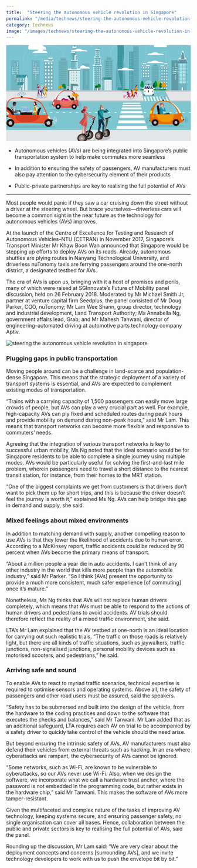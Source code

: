 ```yaml
---
title:  "Steering the autonomous vehicle revolution in Singapore"
permalink: "/media/technews/steering-the-autonomous-vehicle-revolution-in-singapore"
category: technews
image: "/images/technews/steering-the-autonomous-vehicle-revolution-in-singapore-part-1.png"
---
```


![steering the autonomous vehicle revolution in singapore](/images/technews/steering-the-autonomous-vehicle-revolution-in-singapore-part-1.png)

* Autonomous vehicles (AVs) are being integrated into Singapore’s public transportation system to help make commutes more seamless

* In addition to ensuring the safety of passengers, AV manufacturers must also pay attention to the cybersecurity element of their products

* Public-private partnerships are key to realising the full potential of AVs

--- 

Most people would panic if they saw a car cruising down the street without a driver at the steering wheel. But brace yourselves—driverless cars will become a common sight in the near future as the technology for autonomous vehicles (AVs) improves.

At the launch of the Centre of Excellence for Testing and Research of Autonomous Vehicles–NTU (CETRAN) in November 2017, Singapore’s Transport Minister Mr Khaw Boon Wan announced that Singapore would be stepping up efforts to deploy AVs on its roads. Already, autonomous shuttles are plying routes in Nanyang Technological University, and driverless nuTonomy taxis are ferrying passengers around the one-north district, a designated testbed for AVs.

The era of AVs is upon us, bringing with it a host of promises and perils, many of which were raised at SGInnovate’s Future of Mobility panel discussion, held on 26 February 2018. Moderated by Mr Michael Smith Jr, partner at venture capital firm Seedplus, the panel consisted of Mr Doug Parker, COO, nuTonomy; Mr Lam Wee Shann, group director, technology and industrial development, Land Transport Authority; Ms Annabella Ng, government affairs lead, Grab; and Mr Mahesh Tanwani, director of engineering–automated driving at automotive parts technology company Aptiv.

![steering the autonomous vehicle revolution in singapore]({{site.baseurl}}/images/technews/steering-the-autonomous-vehicle-revolution-in-singapore-part-2.png)

### **Plugging gaps in public transportation**
Moving people around can be a challenge in land-scarce and population-dense Singapore. This means that the strategic deployment of a variety of transport systems is essential, and AVs are expected to complement existing modes of transportation.

“Trains with a carrying capacity of 1,500 passengers can easily move large crowds of people, but AVs can play a very crucial part as well. For example, high-capacity AVs can ply fixed and scheduled routes during peak hours and provide mobility on demand during non-peak hours,” said Mr Lam. This means that transport networks can become more flexible and responsive to commuters’ needs.

Agreeing that the integration of various transport networks is key to successful urban mobility, Ms Ng noted that the ideal scenario would be for Singapore residents to be able to complete a single journey using multiple modes. AVs would be particularly useful for solving the first-and-last mile problem, wherein passengers need to travel a short distance to the nearest transit station, for instance, from their homes to the MRT station.

“One of the biggest complaints we get from customers is that drivers don’t want to pick them up for short trips, and this is because the driver doesn’t feel the journey is worth it,” explained Ms Ng. AVs can help bridge this gap in demand and supply, she said.

### **Mixed feelings about mixed environments**
In addition to matching demand with supply, another compelling reason to use AVs is that they lower the likelihood of accidents due to human error. According to a McKinsey report, traffic accidents could be reduced by 90 percent when AVs become the primary means of transport.

“About a million people a year die in auto accidents. I can’t think of any other industry in the world that kills more people than the automobile industry,” said Mr Parker. “So I think [AVs] present the opportunity to provide a much more consistent, much safer experience [of commuting] once it’s mature.”

Nonetheless, Ms Ng thinks that AVs will not replace human drivers completely, which means that AVs must be able to respond to the actions of human drivers and pedestrians to avoid accidents. AV trials should therefore reflect the reality of a mixed traffic environment, she said.

LTA’s Mr Lam explained that the AV testbed at one-north is an ideal location for carrying out such realistic trials. “The traffic on those roads is relatively light, but there are all kinds of traffic situations, such as jaywalkers, traffic junctions, non-signalised junctions, personal mobility devices such as motorised scooters, and pedestrians,” he said.

### **Arriving safe and sound**
To enable AVs to react to myriad traffic scenarios, technical expertise is required to optimise sensors and operating systems. Above all, the safety of passengers and other road users must be assured, said the speakers.

“Safety has to be submersed and built into the design of the vehicle, from the hardware to the coding practices and down to the software that executes the checks and balances,” said Mr Tanwani. Mr Lam added that as an additional safeguard, LTA requires each AV on trial to be accompanied by a safety driver to quickly take control of the vehicle should the need arise.

But beyond ensuring the intrinsic safety of AVs, AV manufacturers must also defend their vehicles from external threats such as hacking. In an era where cyberattacks are rampant, the cybersecurity of AVs cannot be ignored.

“Some networks, such as Wi-Fi, are known to be vulnerable to cyberattacks, so our AVs never use Wi-Fi. Also, when we design the software, we incorporate what we call a hardware trust anchor, where the password is not embedded in the programming code, but rather exists in the hardware chip,” said Mr Tanwani. This makes the software of AVs more tamper-resistant.

Given the multifaceted and complex nature of the tasks of improving AV technology, keeping systems secure, and ensuring passenger safety, no single organisation can cover all bases. Hence, collaboration between the public and private sectors is key to realising the full potential of AVs, said the panel.

Rounding up the discussion, Mr Lam said: “We are very clear about the deployment concepts and concerns [surrounding AVs], and we invite technology developers to work with us to push the envelope bit by bit.”

